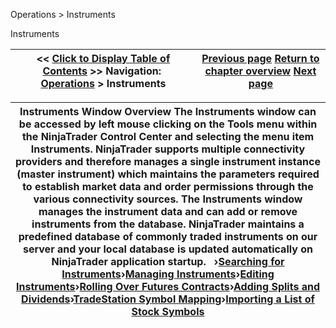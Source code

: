 ﻿


Operations \> Instruments






















Instruments







| \<\< [Click to Display Table of Contents](instruments.md) \>\> **Navigation:**     [Operations](operations.md) \> Instruments | [Previous page](updating_splits_and_dividends.md) [Return to chapter overview](operations.md) [Next page](instrument-types.md) |
| --- | --- |













| Instruments Window Overview The Instruments window can be accessed by left mouse clicking on the Tools menu within the NinjaTrader Control Center and selecting the menu item Instruments. NinjaTrader supports multiple connectivity providers and therefore manages a single instrument instance (master instrument) which maintains the parameters required to establish market data and order permissions through the various connectivity sources. The Instruments window manages the instrument data and can add or remove instruments from the database. NinjaTrader maintains a predefined database of commonly traded instruments on our server and your local database is updated automatically on NinjaTrader application startup.   ›[Searching for Instruments](searching_for_instruments.md)›[Managing Instruments](manage_database.md)›[Editing Instruments](editing_instruments.md)›[Rolling Over Futures Contracts](rolling_over_a_futures_contrac.md)›[Adding Splits and Dividends](adding_splits_and_dividends.md)›[TradeStation Symbol Mapping](tradestation_symbol_mapping.md)›[Importing a List of Stock Symbols](importing_a_list_of_stock_symb.md) |
| --- |









